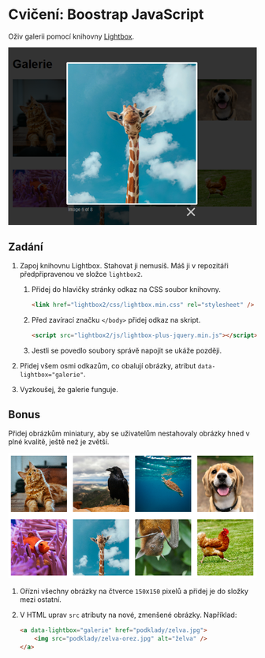 # Cvičení: Boostrap JavaScript

Oživ galerii pomocí knihovny [Lightbox](https://lokeshdhakar.com/projects/lightbox2/).

![ukázka řešení](zadani/reseni.png)

## Zadání

1. Zapoj knihovnu Lightbox. Stahovat ji nemusíš. Máš ji v repozitáři předpřipravenou ve složce `lightbox2`.

   1. Přidej do hlavičky stránky odkaz na CSS soubor knihovny.

      ```html
      <link href="lightbox2/css/lightbox.min.css" rel="stylesheet" />
      ```

   1. Před zavírací značku `</body>` přidej odkaz na skript.

      ```html
      <script src="lightbox2/js/lightbox-plus-jquery.min.js"></script>
      ```

   1. Jestli se povedlo soubory správě napojit se ukáže později.

1. Přidej všem osmi odkazům, co obalují obrázky, atribut `data-lightbox="galerie"`.

1. Vyzkoušej, že galerie funguje.

## Bonus

Přidej obrázkům miniatury, aby se uživatelům nestahovaly obrázky hned v plné kvalitě, ještě než je zvětší.

![ukázka náhledů](zadani/orez.png)

1.  Ořízni všechny obrázky na čtverce `150`x`150` pixelů a přidej je do složky mezi ostatní.

1.  V HTML uprav `src` atributy na nové, zmenšené obrázky. Například:

    ```html
    <a data-lightbox="galerie" href="podklady/zelva.jpg">
    	<img src="podklady/zelva-orez.jpg" alt="želva" />
    </a>
    ```
